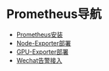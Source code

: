 # Prometheus导航

* [Prometheus安装](./prometheus.md)
* [Node-Exporter部署](./node-exporter.md)
* [GPU-Exporter部署](./gpu-exporter.md)
* [Wechat告警接入](./wechat-alert.md)